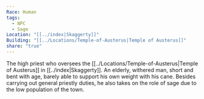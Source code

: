 ```yaml
---
Race: Human
tags:
  - NPC
  - Sage
Location: "[[../index|Skaggerty]]"
Building: "[[../Locations/Temple-of-Austerus|Temple of Austerus]]"
share: "true"
---
```



The high priest who oversees the [[../Locations/Temple-of-Austerus|Temple of Austerus]] in [[../index|Skaggerty]]. An elderly, withered man, short and bent with age, barely able to support his own weight with his cane. Besides carrying out general priestly duties, he also takes on the role of sage due to the low population of the town.